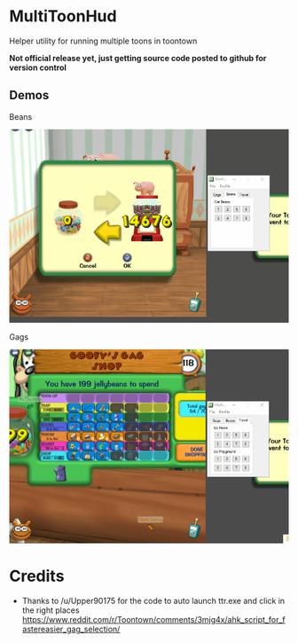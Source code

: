 # MultiToonHud
 Helper utility for running multiple toons in toontown

**Not official release yet, just getting source code posted to github for version control**

## Demos

Beans

![Beans Demo](./BeansDemo.gif)

Gags

![Gags Demo](./GagsDemo.gif)


# Credits
- Thanks to /u/Upper90175 for the code to auto launch ttr.exe and click in the right places https://www.reddit.com/r/Toontown/comments/3mjg4x/ahk_script_for_fastereasier_gag_selection/